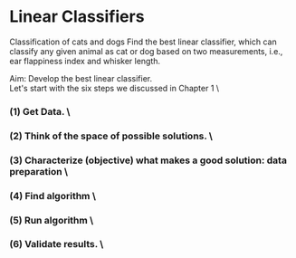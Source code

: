 #  Linear Classifiers

Classification of cats and dogs
Find the best linear classifier, which can classify any given animal as cat or dog based on two measurements, i.e., ear flappiness index and whisker length.

Aim:  Develop the best linear classifier. \
Let's start with the six steps we discussed in Chapter 1 \
### (1) Get Data. \

### (2) Think of the space of possible solutions. \

### (3) Characterize (objective) what makes a good solution: data preparation \

### (4) Find algorithm \

### (5) Run algorithm \

### (6) Validate results. \
